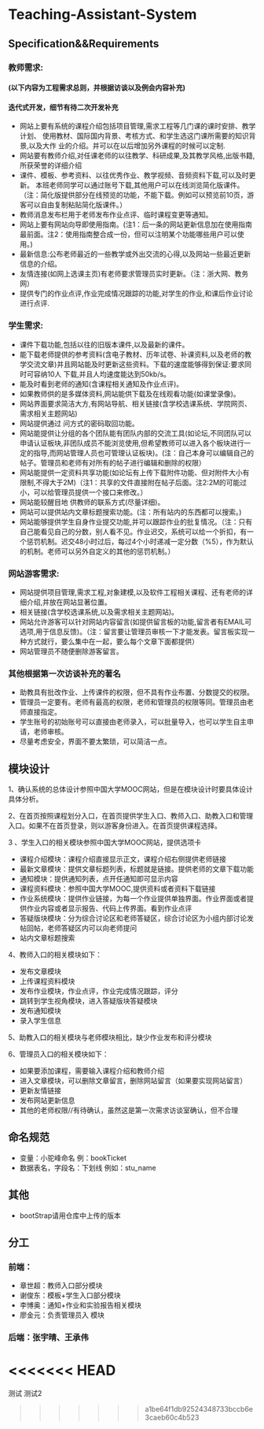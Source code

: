 # Teaching-Assistant-System
## Specification&&Requirements
### 教师需求:
#### (以下内容为工程需求总则，并根据访谈以及例会内容补充)
#### 迭代式开发，细节有待二次开发补充
- 网站上要有系统的课程介绍包括项目管理,需求工程等几门课的课时安排、教学计划、 使用教材、国际国内背景、考核方式、和学生选这门课所需要的知识背景,以及大作 业的介绍。并可以在以后增加另外课程的时候可以定制.
- 网站要有教师介绍,对任课老师的以往教学、科研成果,及其教学风格,出版书籍, 所获荣誉的详细介绍
- 课件、模板、参考资料、以往优秀作业、教学视频、音频资料下载,可以及时更新。 本班老师同学可以通过账号下载,其他用户可以在线浏览简化版课件。（注：简化版提供部分在线预览的功能，不能下载。例如可以预览前10页，游客可以自由复制粘贴简化版课件。）
- 教师消息发布栏用于老师发布作业点评、临时课程变更等通知。
- 网站上要有网站向导即使用指南。(注1：后一条的网站更新信息加在使用指南最前面。注2：使用指南整合成一份，但可以注明某个功能哪些用户可以使用。)
- 最新信息:公布老师最近的一些教学或外出交流的心得,以及网站一些最近更新信息的介绍。
- 友情连接(如网上选课主页)有老师要求管理员实时更新。（注：浙大网、教务网）
- 提供专门的作业点评,作业完成情况跟踪的功能,对学生的作业,和课后作业讨论进行点评.
### 学生需求:
- 课件下载功能,包括以往的旧版本课件,以及最新的课件。
- 能下载老师提供的参考资料(含电子教材、历年试卷、补课资料,以及老师的教学交流文章)并且网站能及时更新这些资料。下载的速度能够得到保证:要求同时可容纳10人 下载,并且人均速度能达到50kb/s。
- 能及时看到老师的通知(含课程相关通知及作业点评)。
- 如果教师供的是多媒体资料,网站能供下载及在线观看功能(如课堂录像)。
- 网站界面要求简洁大方,有网站导航、相关链接(含学校选课系统、学院网页、需求相关主题网站)
- 网站提供通过 问方式的密码取回功能。
- 网站能提供让分组的各个团队能有团队内部的交流工具(如论坛,不同团队可以申请认证板块,非团队成员不能浏览使用,但希望教师可以进入各个板块进行一定的指导,而网站管理人员也可管理认证板块)。(注：自己本身可以编辑自己的帖子。管理员和老师有对所有的帖子进行编辑和删除的权限）
- 网站能提供一定资料共享功能(如论坛有上传下载附件功能、但对附件大小有限制,不得大于2M)（注1：共享的文件直接附在帖子后面。注2:2M的可能过小，可以给管理员提供一个接口来修改。）
- 网站能较醒目地 供教师的联系方式(尽量详细)。
- 网站可以提供站内文章标题搜索功能。(注：所有站内的东西都可以搜索。)
- 网站能够提供学生自身作业提交功能,并可以跟踪作业的批复情况。（注：只有自己能看见自己的分数，别人看不见。作业迟交，系统可以给一个折扣，有一个惩罚机制。迟交48小时过后，每过4个小时递减一定分数（%5），作为默认的机制。老师可以另外自定义的其他的惩罚机制。）
### 网站游客需求:
- 网站提供项目管理,需求工程,对象建模,以及软件工程相关课程、还有老师的详细介绍,并放在网站显著位置。
- 相关链接(含学校选课系统,以及需求相关主题网站)。
- 网站允许游客可以针对网站内容留言(如提供留言板的功能,留言者有EMAIL可选项,用于信息反馈)。（注：留言要让管理员审核一下才能发表。留言板实现一种方式就行，要么集中在一起，要么每个文章下面都提供）
- 网站管理员不随便删除游客留言。


### 其他根据第一次访谈补充的著名
- 助教具有批改作业、上传课件的权限，但不具有作业布置、分数提交的权限。
- 管理员一定要有。老师有最高的权限，老师和管理员的权限等同。管理员由老师直接指定。
- 学生账号的初始账号可以直接由老师录入，可以批量导入，也可以学生自主申请，老师审核。
- 尽量考虑安全，界面不要太繁琐，可以简洁一点。


## 模块设计

1、确认系统的总体设计参照中国大学MOOC网站，但是在模块设计时要具体设计具体分析。  

2、在首页按照课程划分入口，在首页提供学生入口、教师入口、助教入口和管理入口。如果不在首页登录，则以游客身份进入。在首页提供课程选择。  

3 、学生入口的相关模块参照中国大学MOOC网站，提供选项卡  
- 课程介绍模块：课程介绍直接显示正文，课程介绍右侧提供老师链接  
- 最新文章模块：提供文章标题列表，标题就是链接。提供老师的文章下载功能  
- 通知模块：提供通知列表，点开任通知即可显示内容  
- 课程资料模块：参照中国大学MOOC,提供资料或者资料下载链接  
- 作业系统模块：提供作业链接，为每一个作业提供单独界面。作业界面或者提供作业内容或者显示报告、代码上传界面。看到作业点评  
- 答疑版块模块：分为综合讨论区和老师答疑区，综合讨论区为小组内部讨论发帖回帖，老师答疑区内可以向老师提问  
-  站内文章标题搜索

4、教师入口的相关模块如下：  
- 发布文章模块  
- 上传课程资料模块  
- 发布作业模块，作业点评，作业完成情况跟踪，评分 
- 跳转到学生视角模块，进入答疑版块答疑模块    
- 发布通知模块  
- 录入学生信息  

5、助教入口的相关模块与老师模块相比，缺少作业发布和评分模块  

6、管理员入口的相关模块如下：  
- 如果要添加课程，需要输入课程介绍和教师介绍  
- 进入文章模块，可以删除文章留言，删除网站留言（如果要实现网站留言） 
- 更新友情链接  
- 发布网站更新信息
-  其他的老师权限//有待确认，虽然这是第一次需求访谈室确认，但不合理

## 命名规范
- 变量：小驼峰命名  例：bookTicket
- 数据表名，字段名：下划线 例如：stu_name

## 其他
- bootStrap请用仓库中上传的版本

## 分工
### 前端：
- 章世超：教师入口部分模块
- 谢俊东：模板+学生入口部分模块
- 李博奥：通知+作业和实验报告相关模块
- 廖金元：负责管理员入 模块

### 后端：张宇晴、王承伟  


<<<<<<< HEAD
=======
测试 测试2
>>>>>>> a1be64f1db92524348733bccb6e3caeb60c4b523


  [1]: ./images/1478767630643.jpg "1478767630643.jpg"